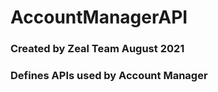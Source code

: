 # AccountManagerAPI

### Created by Zeal Team August 2021
### Defines APIs used by Account Manager


